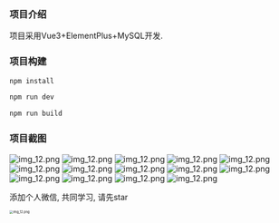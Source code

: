 ### 项目介绍
项目采用Vue3+ElementPlus+MySQL开发.

### 项目构建

```sh
npm install
```

```sh
npm run dev
```

```sh
npm run build
```

### 项目截图
<img alt="img_12.png" src="projectImg/img.png"/>
<img alt="img_12.png" src="projectImg/img_1.png"/>
<img alt="img_12.png" src="projectImg/img_2.png"/>
<img alt="img_12.png" src="projectImg/img_3.png"/>
<img alt="img_12.png" src="projectImg/img_4.png"/>
<img alt="img_12.png" src="projectImg/img_5.png"/>
<img alt="img_12.png" src="projectImg/img_6.png"/>
<img alt="img_12.png" src="projectImg/img_7.png"/>
<img alt="img_12.png" src="projectImg/img_8.png"/>
<img alt="img_12.png" src="projectImg/img_9.png"/>
<img alt="img_12.png" src="projectImg/img_10.png"/>
<img alt="img_12.png" src="projectImg/img_11.png"/>
<img alt="img_12.png" src="projectImg/img_12.png"/>
<img alt="img_12.png" src="projectImg/img_13.png"/>


添加个人微信, 共同学习, 请先star

<img alt="img_12.png" src="projectImg/img_14.png" style="zoom:40%; float: left;" />






